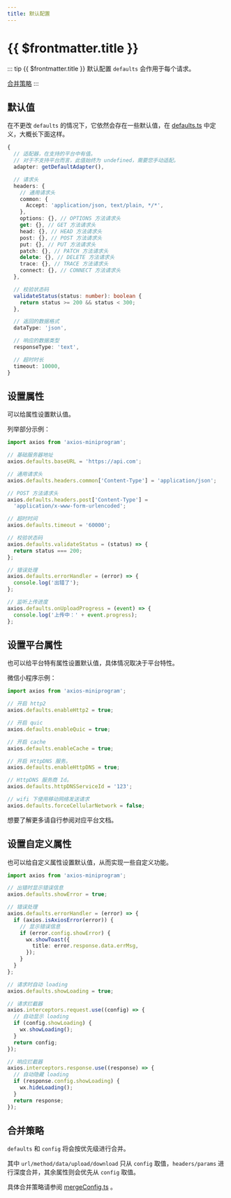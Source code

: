 ```yaml
---
title: 默认配置
---
```


# {{ $frontmatter.title }}

::: tip {{ $frontmatter.title }}
默认配置 `defaults` 会作用于每个请求。

[合并策略](/basics/defaults#合并策略)
:::

## 默认值

在不更改 `defaults` 的情况下，它依然会存在一些默认值，在 [defaults.ts](https://github.com/zjx0905/axios-miniprogram/blob/main/src/defaults.ts) 中定义，大概长下面这样。

```ts
{
  // 适配器，在支持的平台中有值。
  // 对于不支持平台而言，此值始终为 undefined，需要您手动适配。
  adapter: getDefaultAdapter(),

  // 请求头
  headers: {
    // 通用请求头
    common: {
      Accept: 'application/json, text/plain, */*',
    },
    options: {}, // OPTIONS 方法请求头
    get: {}, // GET 方法请求头
    head: {}, // HEAD 方法请求头
    post: {}, // POST 方法请求头
    put: {}, // PUT 方法请求头
    patch: {}, // PATCH 方法请求头
    delete: {}, // DELETE 方法请求头
    trace: {}, // TRACE 方法请求头
    connect: {}, // CONNECT 方法请求头
  },

  // 校验状态码
  validateStatus(status: number): boolean {
    return status >= 200 && status < 300;
  },

  // 返回的数据格式
  dataType: 'json',

  // 响应的数据类型
  responseType: 'text',

  // 超时时长
  timeout: 10000,
}
```

## 设置属性

可以给属性设置默认值。

列举部分示例：

```ts
import axios from 'axios-miniprogram';

// 基础服务器地址
axios.defaults.baseURL = 'https://api.com';

// 通用请求头
axios.defaults.headers.common['Content-Type'] = 'application/json';

// POST 方法请求头
axios.defaults.headers.post['Content-Type'] =
  'application/x-www-form-urlencoded';

// 超时时间
axios.defaults.timeout = '60000';

// 校验状态码
axios.defaults.validateStatus = (status) => {
  return status === 200;
};

// 错误处理
axios.defaults.errorHandler = (error) => {
  console.log('出错了');
};

// 监听上传进度
axios.defaults.onUploadProgress = (event) => {
  console.log('上传中：' + event.progress);
};
```

## 设置平台属性

也可以给平台特有属性设置默认值，具体情况取决于平台特性。

微信小程序示例：

```ts
import axios from 'axios-miniprogram';

// 开启 http2
axios.defaults.enableHttp2 = true;

// 开启 quic
axios.defaults.enableQuic = true;

// 开启 cache
axios.defaults.enableCache = true;

// 开启 HttpDNS 服务。
axios.defaults.enableHttpDNS = true;

// HttpDNS 服务商 Id。
axios.defaults.httpDNSServiceId = '123';

// wifi 下使用移动网络发送请求
axios.defaults.forceCellularNetwork = false;
```

想要了解更多请自行参阅对应平台文档。

## 设置自定义属性

也可以给自定义属性设置默认值，从而实现一些自定义功能。

```ts
import axios from 'axios-miniprogram';

// 出错时显示错误信息
axios.defaults.showError = true;

// 错误处理
axios.defaults.errorHandler = (error) => {
  if (axios.isAxiosError(error)) {
    // 显示错误信息
    if (error.config.showError) {
      wx.showToast({
        title: error.response.data.errMsg,
      });
    }
  }
};

// 请求时自动 loading
axios.defaults.showLoading = true;

// 请求拦截器
axios.interceptors.request.use((config) => {
  // 自动显示 loading
  if (config.showLoading) {
    wx.showLoading();
  }
  return config;
});

// 响应拦截器
axios.interceptors.response.use((response) => {
  // 自动隐藏 loading
  if (response.config.showLoading) {
    wx.hideLoading();
  }
  return response;
});
```

## 合并策略

`defaults` 和 `config` 将会按优先级进行合并。

其中 `url/method/data/upload/download` 只从 `config` 取值，`headers/params` 进行深度合并，其余属性则会优先从 `config` 取值。

具体合并策略请参阅 [mergeConfig.ts](https://github.com/zjx0905/axios-miniprogram/blob/main/src/core/mergeConfig.ts) 。
